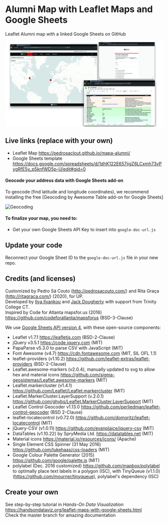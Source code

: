 # Alumni Map with Leaflet Maps and Google Sheets
Leaflet Alumni map with a linked Google Sheets on GitHub

![Preview](preview.jpg)

## Live links (replace with your own)
- Leaflet Map https://pedrosaclout.github.io/mapa-alumni/
- Google Sheets template https://docs.google.com/spreadsheets/d/1dhK122E657jigZ6LCxmh73vPygRfE5v_p5knfWD5p-U/edit#gid=0

#### Geocode your address data with Google Sheets add-on
To geocode (find latitude and longitude coordinates), we recommend installing the free [Geocoding by Awesome Table add-on for Google Sheets]

![Geocoding](geocode.png)

#### To finalize your map, you need to:
- Get your own Google Sheets API Key to insert into `google-doc-url.js`

## Update your code
Reconnect your Google Sheet ID to the `google-doc-url.js` file in your new repo.

## Credits (and licenses)
Customized by Pedro Sá Couto (http://pedrosacouto.com/) and Rita Graça (http://ritagraca.com/) (2020), for UP.<br>
Developed by [Ilya Ilyankou](https://github.com/ilyankou) and [Jack Dougherty](https://github.com/jackdougherty) with support from Trinity College CT.<br>
Inspired by Code for Atlanta mapsfor.us (2016) https://github.com/codeforatlanta/mapsforus (BSD-3-Clause)

We use [Google Sheets API version 4](https://developers.google.com/sheets/api), with these open-source components:

- Leaflet v1.7.1 https://leafletjs.com (BSD-2-Clause)
- jQuery v3.5.1 https://code.jquery.com (MIT)
- PapaParse v5.3.0 to parse CSV with JavaScript (MIT)
- Font Awesome (v4.7) https://cdn.fontawesome.com (MIT, SIL OFL 1.1)
- leaflet-providers (v1.10.2) https://github.com/leaflet-extras/leaflet-providers (BSD-2-Clause)
- Leaflet.awesome-markers (v2.0.4), manually updated to svg to allow hex and material icons https://github.com/sigma-geosistemas/Leaflet.awesome-markers (MIT)
- Leaflet.markercluster (v1.4.1) https://github.com/Leaflet/Leaflet.markercluster (MIT)
- Leaflet.MarkerCluster.LayerSupport (v.2.0.1) https://github.com/ghybs/Leaflet.MarkerCluster.LayerSupport (MIT)
- Leaflet Control Geocoder v1.13.0 https://github.com/perliedman/leaflet-control-geocoder (BSD 2-Clause)
- leaflet-locatecontrol (v0.72.0) https://github.com/domoritz/leaflet-locatecontrol (MIT)
- jQuery-CSV (v1.0.11) https://github.com/evanplaice/jquery-csv (MIT)
- DataTables (v1.10.22) by SpryMedia Ltd. https://datatables.net (MIT)
- Material icons https://material.io/resources/icons/ (Apache)
- Single Element CSS Spinner (31 May 2016) https://github.com/lukehaas/css-loaders (MIT)
- Google Colour Palette Generator (2015) https://github.com/google/palette.js (MIT)
- polylabel (Dec. 2016 customized) https://github.com/mapbox/polylabel to optimally place text labels in a polygon (ISC), with TinyQueue (v1.1.0) (https://github.com/mourner/tinyqueue), polylabel's dependency (ISC)

## Create your own
See step-by-step tutorial in *Hands-On Data Visualization* https://handsondataviz.org/leaflet-maps-with-google-sheets.html<br>
Check the master branch for amazing documentation
